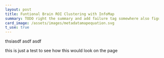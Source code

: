 ```yaml
---
layout: post
title: Funtional Brain ROI Clustering with InfoMap
summary: TODO right the summary and add failure tag somewhere also figure out dates
card_image: /assets/images/metadatamapequation.svg
t_use: true
---
```


thsiasdf asdf asdf

 
this is just a test to see how this would look on the page
